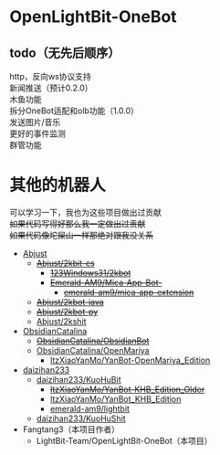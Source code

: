 # OpenLightBit-OneBot
## todo（无先后顺序）
http，反向ws协议支持<br />
新闻推送（预计0.2.0）<br />
木鱼功能<br />
拆分OneBot适配和olb功能（1.0.0）<br />
发送图片/音乐<br />
更好的事件监测<br />
群管功能

# 其他的机器人

可以学习一下，我也为这些项目做出过贡献<br>
~~如果代码写得好那么我一定做出过贡献~~<br>
~~如果代码像坨屎山一样那绝对跟我没关系~~

- [Abjust](https://kkgithub.com/Abjust/)
    - [~~Abjust/2kbit-cs~~](https://kkgithub.com/Abjust/2kbit-cs)
        - [~~123Windows31/2kbot~~](https://kkgithub.com/123Windows31/2kbot)
        - [~~Emerald-AM9/Mica-App-Bot-~~](https://kkgithub.com/Emerald-AM9/Mica-App-Bot-)
            - [~~emerald-am9/mica-app-extension~~](https://gitee.com/emerald-am9/mica-app-extension/)
    - [~~Abjust/2kbot-java~~](https://kkgithub.com/Abjust/2kbot-java)
    - [~~Abjust/2kbot-py~~](https://kkgithub.com/Abjust/2kbot-py)
    - [Abjust/2kshit](https://kkgithub.com/Abjust/2kshit)
- [ObsidianCatalina](https://kkgithub.com/ObsidianCatalina/)
    - [~~ObsidianCatalina/ObsidianBot~~](https://kkgithub.com/ObsidianCatalina/ObsidianBot)
    - [ObsidianCatalina/OpenMariya](https://kkgithub.com/ObsidianCatalina/OpenMariya)
        - [ltzXiaoYanMo/YanBot-OpenMariya_Edition](https://kkgithub.com/ltzXiaoYanMo/YanBot-OpenMariya_Edition)
- [daizihan233](https://kkgithub.com/daizihan233)
    - [daizihan233/KuoHuBit](https://kkgithub.com/daizihan233/KuoHuBit/)
        - [~~ltzXiaoYanMo/YanBot-KHB_Edition_Older~~](https://kkgithub.com/ltzXiaoYanMo/YanBot-KHB_Edition_Older)
        - [ltzXiaoYanMo/YanBot_KHB_Edition](https://kkgithub.com/ltzXiaoYanMo/YanBot_KHB_Edition)
        - [emerald-am9/lightbit](https://gitee.com/Emerald-AM9/lightbit)
    - [daizihan233/KuoHuShit](https://kkgithub.com/daizihan233/KuoHuShit)
- Fangtang3（本项目作者）
    - LightBit-Team/OpenLightBit-OneBot（本项目）
 